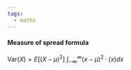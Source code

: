 ```yaml
---
tags:
  - maths
---
```

#### Measure of spread formula
$\textrm{Var}(X)=E[(X-\mu)^2]$
$\int^\infty_{-\infty} (x-\mu)^2\cdotp(x)dx$
